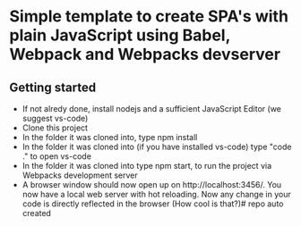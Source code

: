 # Simple template to create SPA's with plain JavaScript using Babel, Webpack and Webpacks devserver

## Getting started

- If not alredy done, install nodejs and a sufficient JavaScript Editor (we suggest vs-code)
- Clone this project
- In the folder it was cloned into, type npm install
- In the folder it was cloned into (if you have installed vs-code) type "code ." to open vs-code
- In the folder it was cloned into type npm start, to run the project via Webpacks development server
- A browser window should now open up on http://localhost:3456/. You now have a local web server with hot reloading. Now any change in your code is directly reflected in the browser (How cool is that?)# repo auto created
